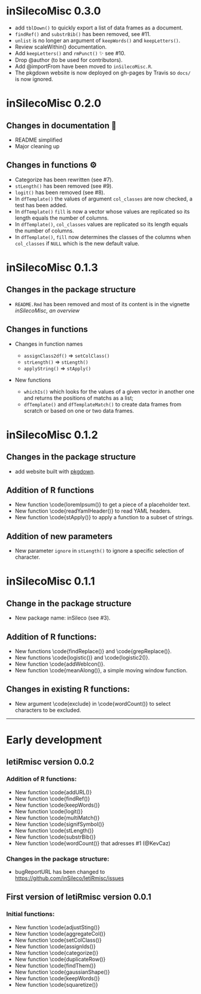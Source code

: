 # inSilecoMisc 0.3.0

* add `tblDown()` to quickly export a list of data frames as a document.
* `findRef()` and `substrBib()` has been removed, see #11.
* `unlist` is no longer an argument of `keepWords()` and `keepLetters()`.
* Review scaleWithin() documentation.
* Add `keepLetters()` and `rmPunct()` :sparkles: see #10.
* Drop @author (to be used for contributors).
* Add @importFrom have been moved to `inSilecoMisc.R`.
* The pkgdown website is now deployed on gh-pages by Travis so `docs/` is now ignored.


# inSilecoMisc 0.2.0

## Changes in documentation :pencil:

* README simplified
* Major cleaning up

## Changes in functions :gear:

- Categorize has been rewritten (see #7).
- `stLength()` has been removed (see #9).
- `logit()` has been removed (see #8).
- In `dfTemplate()` the values of argument `col_classes` are now checked, a test has been added.
- In `dfTemplate()` `fill` is now a vector whose values are replicated so its length equals the number of columns.
- In `dfTemplate()`, `col_classes` values are replicated so its length equals the number of columns.
- In `dfTemplate()`, `fill` now determines the classes of the columns when `col_classes` if `NULL` which is the new default value.


# inSilecoMisc 0.1.3

## Changes in the package structure

- `README.Rmd` has been removed and most of its content is in the vignette
*inSilecoMisc, an overview*


## Changes in functions

- Changes in function names
  - `assignClass2df()` => `setColClass()`
  - `strLength()` => `stLength()`
  - `applyString()` => `stApply()`

- New functions
  - `whichIs()` which looks for the values of a given vector in another one and returns the positions of matchs as a list;
  - `dfTemplate()` and `dfTemplateMatch()` to create data frames from scratch or based on one or two data frames.



# inSilecoMisc 0.1.2

## Changes in the package structure

- add website built with [pkgdown](https://github.com/r-lib/pkgdown).

## Addition of R functions

- New function \code{loremIpsum()} to get a piece of a placeholder text.
- New function \code{readYamlHeader()} to read YAML headers.
- New function \code{stApply()} to apply a function to a subset of strings.

## Addition of new parameters

- New parameter `ignore` in `stLength()` to ignore a specific selection of character.



# inSilecoMisc 0.1.1

## Change in the package structure

  - New package name: inSileco (see #3).

## Addition of R functions:

  - New functions \code{findReplace()} and \code{grepReplace()}.
  - New functions \code{logistic()} and \code{logistic2()}.
  - New function \code{addWebIcon()}.
  - New function \code{meanAlong()}, a simple moving window function.

## Changes in existing R functions:

  - New argument \code{exclude} in \code{wordCount()} to select characters to be excluded.


---------

# Early development

## letiRmisc version 0.0.2

### Addition of R functions:

  - New function \code{addURL()}
  - New function \code{findRef()}
  - New function \code{keepWords()}
  - New function \code{logit()}
  - New function \code{multiMatch()}
  - New function \code{signifSymbol()}
  - New function \code{stLength()}
  - New function \code{substrBib()}
  - New function \code{wordCount()} that adresses #1 (@KevCaz)

### Changes in the package structure:

  - bugReportURL has been changed to https://github.com/inSileco/letiRmisc/issues


## First version of letiRmisc version 0.0.1

### Initial functions:

- New function \code{adjustSting()}
- New function \code{aggregateCol()}
- New function \code{setColClass()}
- New function \code{assignIds()}
- New function \code{categorize()}
- New function \code{duplicateRow()}
- New function \code{findThem()}
- New function \code{gaussianShape()}
- New function \code{keepWords()}
- New function \code{squaretize()}
